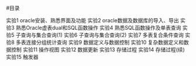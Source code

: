 #目录

实验1 oracle安装、熟悉界面及功能
实验2 oracle数据及数据库的导入、导出
实验3 熟悉Oracle虚表dual和SQL函数操作
实验4 熟悉SQL函数操作及单表查询
实验5 子查询与集合查询(1)
实验6 子查询与集合查询(2)
实验7 多表复合条件查询
实验8 多表连接分组统计查询
实验9 数据定义与数据控制
实验10 复杂数据定义和数据控制
实验11 操作视图
实验12 数据更新
实验13 存储过程
实验14 存储过程(续)
实验15 触发器